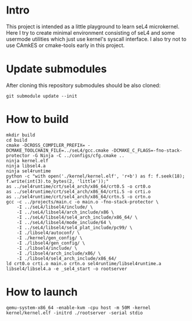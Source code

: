 # Intro

This project is intended as a little playground to learn seL4 microkernel. Here I try to create minimal environment consisting of seL4 and some usermode utilities which just use kernel's syscall interface. I also try not to use CAmkES or cmake-tools early in this project.

# Update submodules

After cloning this repository submodules should be also cloned:

`git submodule update --init`

# How to build

```
mkdir build
cd build
cmake -DCROSS_COMPILER_PREFIX= -DCMAKE_TOOLCHAIN_FILE=../seL4/gcc.cmake -DCMAKE_C_FLAGS=-fno-stack-protector -G Ninja -C ../configs/cfg.cmake ..
ninja kernel.elf
ninja libsel4.a
ninja sel4runtime
python -c "with open('./kernel/kernel.elf', 'r+b') as f: f.seek(18); f.write(int(3).to_bytes(2, 'little'));"
as ../sel4runtime/crt/sel4_arch/x86_64/crt0.S -o crt0.o
as ../sel4runtime/crt/sel4_arch/x86_64/crti.S -o crti.o
as ../sel4runtime/crt/sel4_arch/x86_64/crtn.S -o crtn.o
gcc -c ../projects/main.c -o main.o -fno-stack-protector \
	-I ../seL4/libsel4/include/ \
	-I ../seL4/libsel4/arch_include/x86 \
	-I ../seL4/libsel4/sel4_arch_include/x86_64/ \
	-I ../seL4/libsel4/mode_include/64 \
	-I ../seL4/libsel4/sel4_plat_include/pc99/ \
	-I ./libsel4/autoconf/ \
	-I ./kernel/gen_config/ \
	-I ./libsel4/gen_config/ \
	-I ./libsel4/include/ \
	-I ./libsel4/arch_include/x86/ \
	-I ./libsel4/sel4_arch_include/x86_64/
ld crt0.o crti.o main.o crtn.o sel4runtime/libsel4runtime.a libsel4/libsel4.a -e _sel4_start -o rootserver
```

# How to launch

`qemu-system-x86_64 -enable-kvm -cpu host -m 50M -kernel kernel/kernel.elf -initrd ./rootserver -serial stdio`
